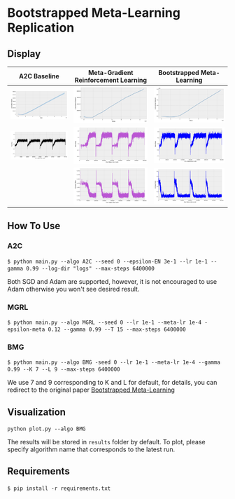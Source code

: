 # Bootstrapped Meta-Learning Replication
## Display

| **A2C Baseline** | **Meta-Gradient Reinforcement Learning** | **Bootstrapped Meta-Learning** |
|-------------------|------------------------------------------|--------------------------------|
| <img src="https://github.com/MagiFeeney/Bootstrapped-Meta-Learning/raw/main/results/a2c/shaded-cumulative-rewards.png" width="700"/> | <img src="https://github.com/MagiFeeney/Bootstrapped-Meta-Learning/raw/main/results/mgrl/cumulative-rewards.png" width="700"/> | <img src="https://github.com/MagiFeeney/Bootstrapped-Meta-Learning/raw/main/results/bmg/cumulative-rewards.png" width="700"/> |
| <img src="https://github.com/MagiFeeney/Bootstrapped-Meta-Learning/raw/main/results/a2c/shaded-rew-step-1.png" width="700"/> | <img src="https://github.com/MagiFeeney/Bootstrapped-Meta-Learning/raw/main/results/mgrl/rew-step.png" width="700"/> | <img src="https://github.com/MagiFeeney/Bootstrapped-Meta-Learning/raw/main/results/bmg/rew-step.png" width="700"/> |
|                   | <img src="https://github.com/MagiFeeney/Bootstrapped-Meta-Learning/raw/main/results/mgrl/entropy-rate.png" width="700"/> | <img src="https://github.com/MagiFeeney/Bootstrapped-Meta-Learning/raw/main/results/bmg/entropy-rate.png" width="700"/> |

## How To Use
### A2C
```
$ python main.py --algo A2C --seed 0 --epsilon-EN 3e-1 --lr 1e-1 --gamma 0.99 --log-dir "logs" --max-steps 6400000
```

Both SGD and Adam are supported, however, it is not encouraged to use Adam otherwise you won't see desired result.

### MGRL
```
$ python main.py --algo MGRL --seed 0 --lr 1e-1 --meta-lr 1e-4 -epsilon-meta 0.12 --gamma 0.99 --T 15 --max-steps 6400000
```

### BMG
```
$ python main.py --algo BMG -seed 0 --lr 1e-1 --meta-lr 1e-4 --gamma 0.99 --K 7 --L 9 --max-steps 6400000
```

We use 7 and 9 corresponding to K and L for default, for details, you can redirect to the original paper [Bootstrapped Meta-Learning](https://arxiv.org/pdf/2109.04504.pdf)

## Visualization
```
python plot.py --algo BMG
```
The results will be stored in `results` folder by default. To plot, please specify algorithm name that corresponds to the latest run.

## Requirements
```
$ pip install -r requirements.txt
```